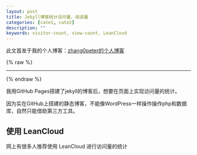 ```yaml
---
layout: post
title: Jekyll博客统计访问量，阅读量
categories: [cate1, cate2]
description: ""
keywords: visitor-count, view-count, LeanCloud
---
```


此文首发于我的个人博客：[zhang0peter的个人博客](https://zhang0peter.com)         

{% raw %}
***          
{% endraw %}


我用GitHub Pages搭建了jekyll的博客后，想要在页面上实现访问量的统计。

因为实在GitHub上搭建的静态博客，不能像WordPress一样操作操作php和数据库，自然只能借助第三方工具。

## 使用 LeanCloud

网上有很多人推荐使用 LeanCloud 进行访问量的统计
